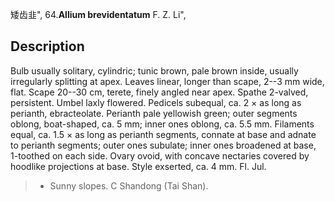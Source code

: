 矮齿韭",
64.**Allium brevidentatum** F. Z. Li",

## Description
Bulb usually solitary, cylindric; tunic brown, pale brown inside, usually irregularly splitting at apex. Leaves linear, longer than scape, 2--3 mm wide, flat. Scape 20--30 cm, terete, finely angled near apex. Spathe 2-valved, persistent. Umbel laxly flowered. Pedicels subequal, ca. 2 × as long as perianth, ebracteolate. Perianth pale yellowish green; outer segments oblong, boat-shaped, ca. 5 mm; inner ones oblong, ca. 5.5 mm. Filaments equal, ca. 1.5 × as long as perianth segments, connate at base and adnate to perianth segments; outer ones subulate; inner ones broadened at base, 1-toothed on each side. Ovary ovoid, with concave nectaries covered by hoodlike projections at base. Style exserted, ca. 4 mm. Fl. Jul.

> * Sunny slopes. C Shandong (Tai Shan).
